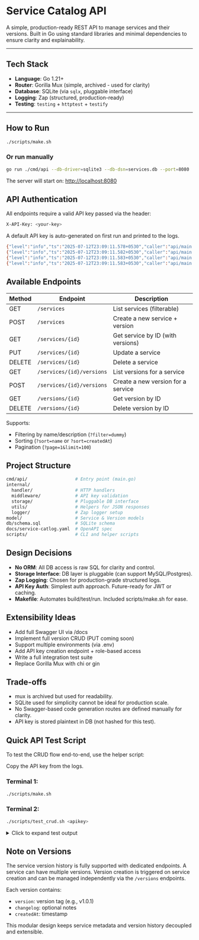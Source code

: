 # Service Catalog API

A simple, production-ready REST API to manage services and their versions. Built in Go using standard libraries and minimal dependencies to ensure clarity and explainability.

---

## Tech Stack

* **Language**: Go 1.21+
* **Router**: Gorilla Mux (simple, archived - used for clarity)
* **Database**: SQLite (via `sqlx`, pluggable interface)
* **Logging**: Zap (structured, production-ready)
* **Testing**: `testing` + `httptest` + `testify`

---

## How to Run

```bash
./scripts/make.sh
```

### Or run manually

```bash
go run ./cmd/api --db-driver=sqlite3 --db-dsn=services.db --port=8080
```

The server will start on: [http://localhost:8080](http://localhost:8080)

## API Authentication

All endpoints require a valid API key passed via the header:

```bash
X-API-Key: <your-key>
```

A default API key is auto-generated on first run and printed to the logs.

```bash
{"level":"info","ts":"2025-07-12T23:09:11.578+0530","caller":"api/main.go:31","msg":"Starting service catalog API"}
{"level":"info","ts":"2025-07-12T23:09:11.582+0530","caller":"api/main.go:122","msg":"Schema applied successfully"}
{"level":"info","ts":"2025-07-12T23:09:11.583+0530","caller":"api/main.go:78","msg":"Default API key generated: a6b7a5fb2106147bdde4193faf14a73b"}
{"level":"info","ts":"2025-07-12T23:09:11.583+0530","caller":"api/main.go:61","msg":"Listening on :8080"}
```

## Available Endpoints

| Method | Endpoint                  | Description                        |
| ------ | ------------------------- | ---------------------------------- |
| GET    | `/services`               | List services (filterable)         |
| POST   | `/services`               | Create a new service + version     |
| GET    | `/services/{id}`          | Get service by ID (with versions)  |
| PUT    | `/services/{id}`          | Update a service                   |
| DELETE | `/services/{id}`          | Delete a service                   |
| GET    | `/services/{id}/versions` | List versions for a service        |
| POST   | `/services/{id}/versions` | Create a new version for a service |
| GET    | `/versions/{id}`          | Get version by ID                  |
| DELETE | `/versions/{id}`          | Delete version by ID               |

Supports:

* Filtering by name/description (`?filter=dummy`)
* Sorting (`?sort=name` or `?sort=createdAt`)
* Pagination (`?page=1&limit=100`)

## Project Structure

```bash
cmd/api/                  # Entry point (main.go)
internal/
  handler/                # HTTP handlers
  middleware/             # API key validation
  storage/                # Pluggable DB interface
  utils/                  # Helpers for JSON responses
  logger/                 # Zap logger setup
model/                    # Service & Version models
db/schema.sql             # SQLite schema
docs/service-catlog.yaml  # OpenAPI spec
scripts/                  # CLI and helper scripts
```

## Design Decisions

* **No ORM**: All DB access is raw SQL for clarity and control.
* **Storage Interface**: DB layer is pluggable (can support MySQL/Postgres).
* **Zap Logging**: Chosen for production-grade structured logs.
* **API Key Auth**: Simplest auth approach. Future-ready for JWT or caching.
* **Makefile**: Automates build/test/run. Included scripts/make.sh for ease.

## Extensibility Ideas

* Add full Swagger UI via /docs
* Implement full version CRUD (PUT coming soon)
* Support multiple environments (via .env)
* Add API key creation endpoint + role-based access
* Write a full integration test suite
* Replace Gorilla Mux with chi or gin

## Trade-offs

* mux is archived but used for readability.
* SQLite used for simplicity cannot be ideal for production scale.
* No Swagger-based code generation routes are defined manually for clarity.
* API key is stored plaintext in DB (not hashed for this test).

## Quick API Test Script

To test the CRUD flow end-to-end, use the helper script:

Copy the API key from the logs.

### Terminal 1:

```bash
./scripts/make.sh
```

### Terminal 2:

```bash
./scripts/test_crud.sh <apikey>
```
<details>
<summary>Click to expand test output</summary>

```bash
./scripts/test_crud.sh 8cf9a281dccea6d6c3129fe3d9a330db                              
==> [1] Creating 1000 services...
==> [2] Listing services without any query parameters (should return default 20)...
{
  "code": 200,
  "data": [
    {
      "id": 1,
      "name": "Service 1",
      "description": "Description for service 1",
      "createdAt": "2025-07-15T18:06:50Z",
      "versions": [
        "v1.0.0"
      ]
    },
    {
      "id": 2,
      "name": "Service 2",
      "description": "Description for service 2",
      "createdAt": "2025-07-15T18:06:50Z",
      "versions": [
        "v1.0.0"
      ]
    },
    {
      "id": 3,
      "name": "Service 3",
      "description": "Description for service 3",
      "createdAt": "2025-07-15T18:06:50Z",
      "versions": [
        "v1.0.0"
      ]
    },
    {
      "id": 4,
      "name": "Service 4",
      "description": "Description for service 4",
      "createdAt": "2025-07-15T18:06:50Z",
      "versions": [
        "v1.0.0"
      ]
    },
    {
      "id": 5,
      "name": "Service 5",
      "description": "Description for service 5",
      "createdAt": "2025-07-15T18:06:50Z",
      "versions": [
        "v1.0.0"
      ]
    },
    {
      "id": 6,
      "name": "Service 6",
      "description": "Description for service 6",
      "createdAt": "2025-07-15T18:06:51Z",
      "versions": [
        "v1.0.0"
      ]
    },
    {
      "id": 7,
      "name": "Service 7",
      "description": "Description for service 7",
      "createdAt": "2025-07-15T18:06:51Z",
      "versions": [
        "v1.0.0"
      ]
    },
    {
      "id": 8,
      "name": "Service 8",
      "description": "Description for service 8",
      "createdAt": "2025-07-15T18:06:51Z",
      "versions": [
        "v1.0.0"
      ]
    },
    {
      "id": 9,
      "name": "Service 9",
      "description": "Description for service 9",
      "createdAt": "2025-07-15T18:06:51Z",
      "versions": [
        "v1.0.0"
      ]
    },
    {
      "id": 10,
      "name": "Service 10",
      "description": "Description for service 10",
      "createdAt": "2025-07-15T18:06:51Z",
      "versions": [
        "v1.0.0"
      ]
    },
    {
      "id": 11,
      "name": "Service 11",
      "description": "Description for service 11",
      "createdAt": "2025-07-15T18:06:51Z",
      "versions": [
        "v1.0.0"
      ]
    },
    {
      "id": 12,
      "name": "Service 12",
      "description": "Description for service 12",
      "createdAt": "2025-07-15T18:06:51Z",
      "versions": [
        "v1.0.0"
      ]
    },
    {
      "id": 13,
      "name": "Service 13",
      "description": "Description for service 13",
      "createdAt": "2025-07-15T18:06:51Z",
      "versions": [
        "v1.0.0"
      ]
    },
    {
      "id": 14,
      "name": "Service 14",
      "description": "Description for service 14",
      "createdAt": "2025-07-15T18:06:51Z",
      "versions": [
        "v1.0.0"
      ]
    },
    {
      "id": 15,
      "name": "Service 15",
      "description": "Description for service 15",
      "createdAt": "2025-07-15T18:06:51Z",
      "versions": [
        "v1.0.0"
      ]
    },
    {
      "id": 16,
      "name": "Service 16",
      "description": "Description for service 16",
      "createdAt": "2025-07-15T18:06:51Z",
      "versions": [
        "v1.0.0"
      ]
    },
    {
      "id": 17,
      "name": "Service 17",
      "description": "Description for service 17",
      "createdAt": "2025-07-15T18:06:51Z",
      "versions": [
        "v1.0.0"
      ]
    },
    {
      "id": 18,
      "name": "Service 18",
      "description": "Description for service 18",
      "createdAt": "2025-07-15T18:06:51Z",
      "versions": [
        "v1.0.0"
      ]
    },
    {
      "id": 19,
      "name": "Service 19",
      "description": "Description for service 19",
      "createdAt": "2025-07-15T18:06:51Z",
      "versions": [
        "v1.0.0"
      ]
    },
    {
      "id": 20,
      "name": "Service 20",
      "description": "Description for service 20",
      "createdAt": "2025-07-15T18:06:51Z",
      "versions": [
        "v1.0.0"
      ]
    }
  ],
  "error": "",
  "success": true
}
==> [3] Filtering services by name with sort=name...
{
  "code": 200,
  "data": [
    {
      "id": 2,
      "name": "Service 2",
      "description": "Description for service 2",
      "createdAt": "2025-07-15T18:06:50Z",
      "versions": [
        "v1.0.0"
      ]
    },
    {
      "id": 20,
      "name": "Service 20",
      "description": "Description for service 20",
      "createdAt": "2025-07-15T18:06:51Z",
      "versions": [
        "v1.0.0"
      ]
    },
    {
      "id": 200,
      "name": "Service 200",
      "description": "Description for service 200",
      "createdAt": "2025-07-15T18:06:52Z",
      "versions": [
        "v1.0.0"
      ]
    },
    {
      "id": 201,
      "name": "Service 201",
      "description": "Description for service 201",
      "createdAt": "2025-07-15T18:06:52Z",
      "versions": [
        "v1.0.0"
      ]
    },
    {
      "id": 202,
      "name": "Service 202",
      "description": "Description for service 202",
      "createdAt": "2025-07-15T18:06:52Z",
      "versions": [
        "v1.0.0"
      ]
    },
    {
      "id": 203,
      "name": "Service 203",
      "description": "Description for service 203",
      "createdAt": "2025-07-15T18:06:52Z",
      "versions": [
        "v1.0.0"
      ]
    },
    {
      "id": 204,
      "name": "Service 204",
      "description": "Description for service 204",
      "createdAt": "2025-07-15T18:06:52Z",
      "versions": [
        "v1.0.0"
      ]
    },
    {
      "id": 205,
      "name": "Service 205",
      "description": "Description for service 205",
      "createdAt": "2025-07-15T18:06:52Z",
      "versions": [
        "v1.0.0"
      ]
    },
    {
      "id": 206,
      "name": "Service 206",
      "description": "Description for service 206",
      "createdAt": "2025-07-15T18:06:52Z",
      "versions": [
        "v1.0.0"
      ]
    },
    {
      "id": 207,
      "name": "Service 207",
      "description": "Description for service 207",
      "createdAt": "2025-07-15T18:06:52Z",
      "versions": [
        "v1.0.0"
      ]
    },
    {
      "id": 208,
      "name": "Service 208",
      "description": "Description for service 208",
      "createdAt": "2025-07-15T18:06:52Z",
      "versions": [
        "v1.0.0"
      ]
    },
    {
      "id": 209,
      "name": "Service 209",
      "description": "Description for service 209",
      "createdAt": "2025-07-15T18:06:52Z",
      "versions": [
        "v1.0.0"
      ]
    },
    {
      "id": 21,
      "name": "Service 21",
      "description": "Description for service 21",
      "createdAt": "2025-07-15T18:06:51Z",
      "versions": [
        "v1.0.0"
      ]
    },
    {
      "id": 210,
      "name": "Service 210",
      "description": "Description for service 210",
      "createdAt": "2025-07-15T18:06:52Z",
      "versions": [
        "v1.0.0"
      ]
    },
    {
      "id": 211,
      "name": "Service 211",
      "description": "Description for service 211",
      "createdAt": "2025-07-15T18:06:52Z",
      "versions": [
        "v1.0.0"
      ]
    },
    {
      "id": 212,
      "name": "Service 212",
      "description": "Description for service 212",
      "createdAt": "2025-07-15T18:06:52Z",
      "versions": [
        "v1.0.0"
      ]
    },
    {
      "id": 213,
      "name": "Service 213",
      "description": "Description for service 213",
      "createdAt": "2025-07-15T18:06:52Z",
      "versions": [
        "v1.0.0"
      ]
    },
    {
      "id": 214,
      "name": "Service 214",
      "description": "Description for service 214",
      "createdAt": "2025-07-15T18:06:52Z",
      "versions": [
        "v1.0.0"
      ]
    },
    {
      "id": 215,
      "name": "Service 215",
      "description": "Description for service 215",
      "createdAt": "2025-07-15T18:06:52Z",
      "versions": [
        "v1.0.0"
      ]
    },
    {
      "id": 216,
      "name": "Service 216",
      "description": "Description for service 216",
      "createdAt": "2025-07-15T18:06:52Z",
      "versions": [
        "v1.0.0"
      ]
    }
  ],
  "error": "",
  "success": true
}
==> [3] Filtering services by description with sort=createdAt...
{
  "code": 200,
  "data": [
    {
      "id": 3,
      "name": "Service 3",
      "description": "Description for service 3",
      "createdAt": "2025-07-15T18:06:50Z",
      "versions": [
        "v1.0.0"
      ]
    },
    {
      "id": 30,
      "name": "Service 30",
      "description": "Description for service 30",
      "createdAt": "2025-07-15T18:06:51Z",
      "versions": [
        "v1.0.0"
      ]
    },
    {
      "id": 31,
      "name": "Service 31",
      "description": "Description for service 31",
      "createdAt": "2025-07-15T18:06:51Z",
      "versions": [
        "v1.0.0"
      ]
    },
    {
      "id": 32,
      "name": "Service 32",
      "description": "Description for service 32",
      "createdAt": "2025-07-15T18:06:51Z",
      "versions": [
        "v1.0.0"
      ]
    },
    {
      "id": 33,
      "name": "Service 33",
      "description": "Description for service 33",
      "createdAt": "2025-07-15T18:06:51Z",
      "versions": [
        "v1.0.0"
      ]
    },
    {
      "id": 34,
      "name": "Service 34",
      "description": "Description for service 34",
      "createdAt": "2025-07-15T18:06:51Z",
      "versions": [
        "v1.0.0"
      ]
    },
    {
      "id": 35,
      "name": "Service 35",
      "description": "Description for service 35",
      "createdAt": "2025-07-15T18:06:51Z",
      "versions": [
        "v1.0.0"
      ]
    },
    {
      "id": 36,
      "name": "Service 36",
      "description": "Description for service 36",
      "createdAt": "2025-07-15T18:06:51Z",
      "versions": [
        "v1.0.0"
      ]
    },
    {
      "id": 37,
      "name": "Service 37",
      "description": "Description for service 37",
      "createdAt": "2025-07-15T18:06:51Z",
      "versions": [
        "v1.0.0"
      ]
    },
    {
      "id": 38,
      "name": "Service 38",
      "description": "Description for service 38",
      "createdAt": "2025-07-15T18:06:51Z",
      "versions": [
        "v1.0.0"
      ]
    },
    {
      "id": 39,
      "name": "Service 39",
      "description": "Description for service 39",
      "createdAt": "2025-07-15T18:06:51Z",
      "versions": [
        "v1.0.0"
      ]
    },
    {
      "id": 300,
      "name": "Service 300",
      "description": "Description for service 300",
      "createdAt": "2025-07-15T18:06:53Z",
      "versions": [
        "v1.0.0"
      ]
    },
    {
      "id": 301,
      "name": "Service 301",
      "description": "Description for service 301",
      "createdAt": "2025-07-15T18:06:53Z",
      "versions": [
        "v1.0.0"
      ]
    },
    {
      "id": 302,
      "name": "Service 302",
      "description": "Description for service 302",
      "createdAt": "2025-07-15T18:06:53Z",
      "versions": [
        "v1.0.0"
      ]
    },
    {
      "id": 303,
      "name": "Service 303",
      "description": "Description for service 303",
      "createdAt": "2025-07-15T18:06:53Z",
      "versions": [
        "v1.0.0"
      ]
    },
    {
      "id": 304,
      "name": "Service 304",
      "description": "Description for service 304",
      "createdAt": "2025-07-15T18:06:53Z",
      "versions": [
        "v1.0.0"
      ]
    },
    {
      "id": 305,
      "name": "Service 305",
      "description": "Description for service 305",
      "createdAt": "2025-07-15T18:06:53Z",
      "versions": [
        "v1.0.0"
      ]
    },
    {
      "id": 306,
      "name": "Service 306",
      "description": "Description for service 306",
      "createdAt": "2025-07-15T18:06:53Z",
      "versions": [
        "v1.0.0"
      ]
    },
    {
      "id": 307,
      "name": "Service 307",
      "description": "Description for service 307",
      "createdAt": "2025-07-15T18:06:53Z",
      "versions": [
        "v1.0.0"
      ]
    },
    {
      "id": 308,
      "name": "Service 308",
      "description": "Description for service 308",
      "createdAt": "2025-07-15T18:06:53Z",
      "versions": [
        "v1.0.0"
      ]
    }
  ],
  "error": "",
  "success": true
}
==> [4] Get Service by ID (serviceId=10)...
{
  "code": 200,
  "data": {
    "id": 10,
    "name": "Service 10",
    "description": "Description for service 10",
    "createdAt": "2025-07-15T18:06:51Z",
    "versions": [
      "v1.0.0"
    ]
  },
  "error": "",
  "success": true
}
==> [5] Creating a patch version (v1.0.1) for serviceId=10...
==> New version created with ID: 1001
==> [6] Get Service by ID (serviceId=10) after patch version...
{
  "code": 200,
  "data": {
    "id": 10,
    "name": "Service 10",
    "description": "Description for service 10",
    "createdAt": "2025-07-15T18:06:51Z",
    "versions": [
      "v1.0.0",
      "v1.0.1"
    ]
  },
  "error": "",
  "success": true
}
==> [7] Deleting version ID 1001...
==> [8] Get Service by ID (serviceId=10) after deletion...
{
  "code": 200,
  "data": {
    "id": 10,
    "name": "Service 10",
    "description": "Description for service 10",
    "createdAt": "2025-07-15T18:06:51Z",
    "versions": [
      "v1.0.0"
    ]
  },
  "error": "",
  "success": true
} 
```
</details> 



## Note on Versions

The service version history is fully supported with dedicated endpoints. A service can have multiple versions. Version creation is triggered on service creation and can be managed independently via the `/versions` endpoints.

Each version contains:

* `version`: version tag (e.g., v1.0.1)
* `changelog`: optional notes
* `createdAt`: timestamp

This modular design keeps service metadata and version history decoupled and extensible.
